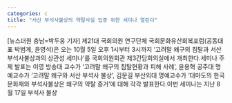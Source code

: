 ```yaml
---
categories: c
title: "서산 부석사불상의 약탈사실 입증 위한 세미나 열린다"
---
```

[뉴스더원 충남=박두웅 기자] 제21대 국회의원 연구단체 국회문화유산회복포럼(공동대표 박범계, 윤영석)은 오는 10월 5일 오후 1시부터 3시까지 ‘고려말 왜구의 침탈과 서산 부석사불상과의 상관성 세미나’를 국회의원회관 제3간담회의실에서 개최한다.세미나 주제 발표는 이영 방송대 교수가 ‘고려말 왜구의 침탈현황과 피해 사례’, 윤용혁 공주대 명예교수가 ‘고려말 왜구와 서산 부석사 불상’, 김문길 부산외대 명예교수가 ‘대마도의 한국문화재와 부석사불상은 왜구의 약탈 증거’에 대해 각각 발표한다.이번 세미나는 지난 8월 17일 부석사 불상